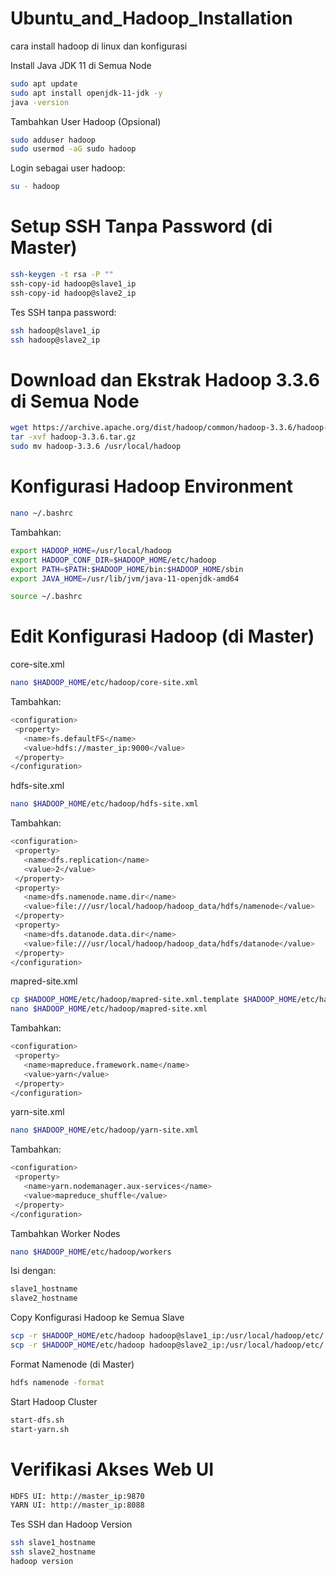 # Ubuntu_and_Hadoop_Installation
cara install hadoop di linux dan konfigurasi

Install Java JDK 11 di Semua Node

```bash
sudo apt update
sudo apt install openjdk-11-jdk -y
java -version
```

Tambahkan User Hadoop (Opsional)

```bash
sudo adduser hadoop
sudo usermod -aG sudo hadoop
```

Login sebagai user hadoop:
```bash
su - hadoop
```

# Setup SSH Tanpa Password (di Master)

```bash
ssh-keygen -t rsa -P ""
ssh-copy-id hadoop@slave1_ip
ssh-copy-id hadoop@slave2_ip
```

Tes SSH tanpa password:

```bash
ssh hadoop@slave1_ip
ssh hadoop@slave2_ip
```

# Download dan Ekstrak Hadoop 3.3.6 di Semua Node

```bash
wget https://archive.apache.org/dist/hadoop/common/hadoop-3.3.6/hadoop-3.3.6.tar.gz
tar -xvf hadoop-3.3.6.tar.gz
sudo mv hadoop-3.3.6 /usr/local/hadoop
```

# Konfigurasi Hadoop Environment

```bash
nano ~/.bashrc
```
Tambahkan:
```bash
export HADOOP_HOME=/usr/local/hadoop
export HADOOP_CONF_DIR=$HADOOP_HOME/etc/hadoop
export PATH=$PATH:$HADOOP_HOME/bin:$HADOOP_HOME/sbin
export JAVA_HOME=/usr/lib/jvm/java-11-openjdk-amd64
```
```bash
source ~/.bashrc
```

# Edit Konfigurasi Hadoop (di Master)
core-site.xml
```bash
nano $HADOOP_HOME/etc/hadoop/core-site.xml
```
Tambahkan:
```bash
<configuration>
 <property>
   <name>fs.defaultFS</name>
   <value>hdfs://master_ip:9000</value>
 </property>
</configuration>
```
hdfs-site.xml
```bash
nano $HADOOP_HOME/etc/hadoop/hdfs-site.xml
```
Tambahkan:
```bash
<configuration>
 <property>
   <name>dfs.replication</name>
   <value>2</value>
 </property>
 <property>
   <name>dfs.namenode.name.dir</name>
   <value>file:///usr/local/hadoop/hadoop_data/hdfs/namenode</value>
 </property>
 <property>
   <name>dfs.datanode.data.dir</name>
   <value>file:///usr/local/hadoop/hadoop_data/hdfs/datanode</value>
 </property>
</configuration>
```
mapred-site.xml
```bash
cp $HADOOP_HOME/etc/hadoop/mapred-site.xml.template $HADOOP_HOME/etc/hadoop/mapred-site.xml
nano $HADOOP_HOME/etc/hadoop/mapred-site.xml
```
Tambahkan:
```bash
<configuration>
 <property>
   <name>mapreduce.framework.name</name>
   <value>yarn</value>
 </property>
</configuration>
```
yarn-site.xml
```bash
nano $HADOOP_HOME/etc/hadoop/yarn-site.xml
```
Tambahkan:
```bash
<configuration>
 <property>
   <name>yarn.nodemanager.aux-services</name>
   <value>mapreduce_shuffle</value>
 </property>
</configuration>
```
Tambahkan Worker Nodes
```bash
nano $HADOOP_HOME/etc/hadoop/workers
```
Isi dengan:
```bash
slave1_hostname
slave2_hostname
```

Copy Konfigurasi Hadoop ke Semua Slave
```bash
scp -r $HADOOP_HOME/etc/hadoop hadoop@slave1_ip:/usr/local/hadoop/etc/
scp -r $HADOOP_HOME/etc/hadoop hadoop@slave2_ip:/usr/local/hadoop/etc/
```
Format Namenode (di Master)
```bash
hdfs namenode -format
```
Start Hadoop Cluster
```bash
start-dfs.sh
start-yarn.sh
```
# Verifikasi Akses Web UI
```bash
HDFS UI: http://master_ip:9870
YARN UI: http://master_ip:8088
```

Tes SSH dan Hadoop Version
```bash
ssh slave1_hostname
ssh slave2_hostname
hadoop version
```




